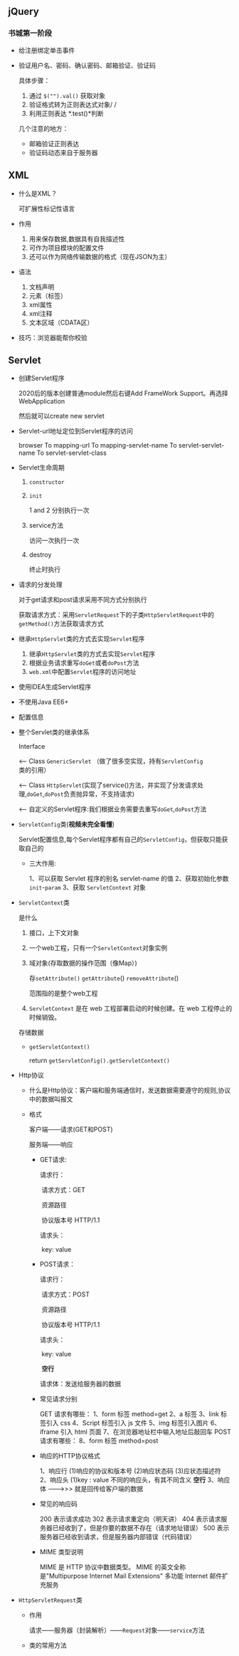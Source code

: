 ## jQuery

### 书城第一阶段

- 给注册绑定单击事件

- 验证用户名、密码、确认密码、邮箱验证、验证码

  具体步骤：

  1. 通过 `$("").val()` 获取对象
  2. 验证格式转为正则表达式对象/ /
  3. 利用正则表达 *.test()*判断

  几个注意的地方：

  - 邮箱验证正则表达
  - 验证码动态来自于服务器

## XML

- 什么是XML？

  可扩展性标记性语言

- 作用
  1. 用来保存数据,数据具有自我描述性
  2. 可作为项目模块的配置文件
  3. 还可以作为网络传输数据的格式（现在JSON为主）

- 语法
  1. 文档声明
  2. 元素（标签）
  3. xml属性
  4. xml注释
  5. 文本区域（CDATA区）

- 技巧：浏览器能帮你校验

## Servlet

- 创建Servlet程序

  2020后的版本创建普通module然后右键Add FrameWork Support。再选择WebApplication

  然后就可以create new servlet

- Servlet-url地址定位到Servlet程序的访问

  browser To mapping-url To mapping-servlet-name To servlet-servlet-name To servlet-servlet-class 

- Servlet生命周期

  1. `constructor`

  2. `init`

     1 and 2 分别执行一次

  3. service方法

     访问一次执行一次

  4. destroy

     终止时执行

- 请求的分发处理

  对于get请求和post请求采用不同方式分别执行

  获取请求方式：采用`ServletRequest`下的子类`HttpServletRequest`中的`getMethod()`方法获取请求方式

- 继承`HttpServlet`类的方式去实现`Servlet`程序
  1. 继承`HttpServlet`类的方式去实现`Servlet`程序
  2. 根据业务请求重写`doGet`或者`doPost`方法
  3. `web.xml`中配置`Servlet`程序的访问地址

-  使用IDEA生成Servlet程序
  - 不使用Java EE6+
  - 配置信息

- 整个Servlet类的继承体系

   Interface 

  <-- Class `GenericServlet` （做了很多空实现，持有`ServletConfig`类的引用）

  <-- Class `HttpServlet`(实现了service()方法，并实现了分发请求处理,`doGet`,`doPost`负责抛异常，不支持请求) 

  <-- 自定义的Servlet程序:我们根据业务需要去重写`doGet`,`doPost`方法

- `ServletConfig`类(**视频未完全看懂**)

  Servlet配置信息,每个Servlet程序都有自己的`ServletConfig`，但获取只能获取自己的

  - 三大作用:

    1、可以获取 Servlet 程序的别名 servlet-name 的值
    2、获取初始化参数 `init`-`param`
    3、获取 `ServletContext` 对象

- `ServletContext`类

  是什么

  1. 接口，上下文对象

  2. 一个web工程，只有一个`ServletContext`对象实例

  3. 域对象(存取数据的操作范围（像Map）)

     存`setAttribute()` `getAttribute`()  `removeAttribute`()

     范围指的是整个web工程

  4. `ServletContext` 是在 web 工程部署启动的时候创建。在 web 工程停止的时候销毁。

  存储数据

  - `getServletContext()` 

    return `getServletConfig().getServletContext()`

- Http协议

  - 什么是Http协议：客户端和服务端通信时，发送数据需要遵守的规则,协议中的数据叫报文

  - 格式

    客户端——请求(GET和POST)

    服务端——响应

    - GET请求:

      请求行：

      ​	请求方式：GET

      ​	资源路径

      ​	协议版本号 HTTP/1.1

      请求头：

      ​	key: value 

    - POST请求：

      请求行：

      ​	请求方式：POST

      ​	资源路径

      ​	协议版本号 HTTP/1.1

      请求头：

      ​	key: value 

      ​	**空行**

      请求体：发送给服务器的数据

    - 常见请求分别

      GET 请求有哪些：
      1、form 标签 method=get
      2、a 标签
      3、link 标签引入 css
      4、Script 标签引入 js 文件
      5、img 标签引入图片
      6、iframe 引入 html 页面
      7、在浏览器地址栏中输入地址后敲回车
      POST 请求有哪些：
      8、form 标签 method=post

    - 响应的HTTP协议格式

      1、响应行
      (1)响应的协议和版本号
      (2)响应状态码
      (3)应状态描述符
      2、响应头
      (1)key : value 不同的响应头，有其不同含义
      **空行**
      3、响应体 --->>>  就是回传给客户端的数据

    - 常见的响应码

      200 表示请求成功
      302 表示请求重定向（明天讲）
      404 表示请求服务器已经收到了，但是你要的数据不存在（请求地址错误）
      500 表示服务器已经收到请求，但是服务器内部错误（代码错误）

    - MIME 类型说明

      MIME 是 HTTP 协议中数据类型。
      MIME 的英文全称是"Multipurpose Internet Mail Extensions" 多功能 Internet 邮件扩充服务

- `HttpServletRequest`类

  - 作用

    请求——服务器（封装解析）——`Request`对象——`service`方法

  - 类的常用方法
